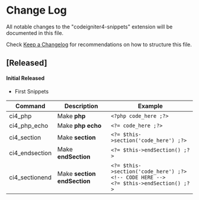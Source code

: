 # Change Log

All notable changes to the "codeigniter4-snippets" extension will be documented in this file.

Check [Keep a Changelog](http://keepachangelog.com/) for recommendations on how to structure this file.

## [Released]

#### Initial Released

- First Snippets

| Command        | Description                    | Example                                                                                        |
| -------------- | ------------------------------ | ---------------------------------------------------------------------------------------------- |
| ci4_php        | Make <b>php</b>                | `<?php code_here ;?> `                                                                         |
| ci4_php_echo   | Make <b>php echo</b>           | `<?= code_here ;?> `                                                                           |
| ci4_section    | Make <b>section</b>            | `<?= $this->section('code_here') ;?>`                                                          |
| ci4_endsection | Make <b>endSection</b>         | `<?= $this->endSection() ;?>`                                                                  |
| ci4_sectionend | Make <b>section endSection</b> | `<?= $this->section('code_here') ;?>`<br>`<!-- CODE HERE -->`<br>`<?= $this->endSection() ;?>` |
